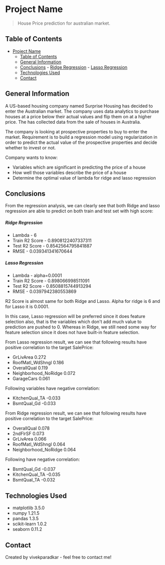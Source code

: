 # Project Name
> House Price prediction for australian market.


## Table of Contents
- [Project Name](#project-name)
  - [Table of Contents](#table-of-contents)
  - [General Information](#general-information)
  - [Conclusions](#conclusions)
        - [Ridge Regression](#ridge-regression)
        - [Lasso Regression](#lasso-regression)
  - [Technologies Used](#technologies-used)
  - [Contact](#contact)


## General Information
A US-based housing company named Surprise Housing has decided to enter the Australian market. The company uses data analytics to purchase houses at a price below their actual values and flip them on at a higher price. The has collected data from the sale of houses in Australia.

The company is looking at prospective properties to buy to enter the market. Requirement is to build a regression model using regularization in order to predict the actual value of the prospective properties and decide whether to invest or not.

Company wants to know:
- Variables which are significant in predicting the price of a house
- How well those variables describe the price of a house
- Determine the optimal value of lambda for ridge and lasso regression


## Conclusions
From the regression analysis, we can clearly see that both Ridge and lasso regression are able to predict on both train and test set with high score:

##### Ridge Regression
- Lambda - 6
- Train R2 Score - 0.8908122407337311
- Test R2 Score  - 0.8542564795841887
- RMSE           - 0.039341341670644

##### Lasso Regression
- Lambda - alpha=0.0001
- Train R2 Score - 0.898066998511091
- Test R2 Score  - 0.8508815744913294
- RMSE           - 0.0397942380553869

R2 Score is almost same for both Ridge and Lasso. Alpha for ridge is 6 and for Lasso it is 0.0001. 

In this case, Lasso regression will be preferred since it does feature selection also, that is the variables which don't add much value to prediction are pushed to 0. Whereas in Ridge, we still need some way for feature selection since it does not have built-in feature selection.

From Lasso regression result, we can see that following results have positive correlation to the target SalePrice:

- GrLivArea 	0.272
- RoofMatl_WdShngl 	0.186
- OverallQual 	0.119
- Neighborhood_NoRidge 	0.072
- GarageCars 	0.061

Following variables have negative correlation:
- KitchenQual_TA 	-0.033
- BsmtQual_Gd 	-0.033

From Ridge regression result, we can see that following results have positive correlation to the target SalePrice:

- OverallQual 	0.078
- 2ndFlrSF 	0.073
- GrLivArea 	0.066
- RoofMatl_WdShngl 	0.064
- Neighborhood_NoRidge 	0.064

Following have negative correlation:

- BsmtQual_Gd 	-0.037
- KitchenQual_TA 	-0.035
- BsmtQual_TA 	-0.032


## Technologies Used
- matplotlib                3.5.0 
- numpy                     1.21.5
- pandas                    1.3.5 
- scikit-learn              1.0.2 
- seaborn                   0.11.2


## Contact
Created by vivekparadkar - feel free to contact me!